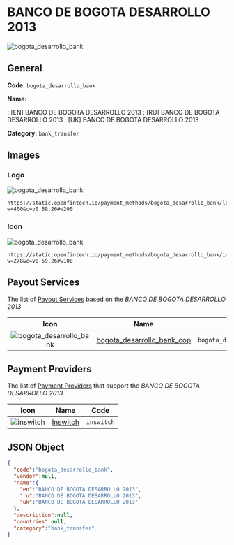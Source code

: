 
# BANCO DE BOGOTA DESARROLLO 2013 
![bogota_desarrollo_bank](https://static.openfintech.io/payment_methods/bogota_desarrollo_bank/logo.svg?w=400&c=v0.59.26#w200)  

## General 
**Code:** `bogota_desarrollo_bank` 
 
**Name:** 
 
:	[EN] BANCO DE BOGOTA DESARROLLO 2013 
:	[RU] BANCO DE BOGOTA DESARROLLO 2013 
:	[UK] BANCO DE BOGOTA DESARROLLO 2013 
 
**Category:** `bank_transfer` 
 

## Images 

### Logo 
![bogota_desarrollo_bank](https://static.openfintech.io/payment_methods/bogota_desarrollo_bank/logo.svg?w=400&c=v0.59.26#w200)  

```
https://static.openfintech.io/payment_methods/bogota_desarrollo_bank/logo.svg?w=400&c=v0.59.26#w200
```  

### Icon 
![bogota_desarrollo_bank](https://static.openfintech.io/payment_methods/bogota_desarrollo_bank/icon.svg?w=278&c=v0.59.26#w100)  

```
https://static.openfintech.io/payment_methods/bogota_desarrollo_bank/icon.svg?w=278&c=v0.59.26#w100
```  

## Payout Services 
 
The list of [Payout Services](/payout-services/) based on the _BANCO DE BOGOTA DESARROLLO 2013_ 

|Icon|Name|Code| 
|:---:|:---:|:---:| 
|![bogota_desarrollo_bank](https://static.openfintech.io/payout_methods/bogota_desarrollo_bank/icon.svg?w=278&c=v0.59.26#w40) |[bogota_desarrollo_bank_cop](/payout-services/bogota_desarrollo_bank_cop/)|`bogota_desarrollo_bank_cop`| 
 

## Payment Providers 
 
The list of [Payment Providers](/payment-providers/) that support the _BANCO DE BOGOTA DESARROLLO 2013_ 

|Icon|Name|Code| 
|:---:|:---:|:---:| 
|![inswitch](https://static.openfintech.io/payment_providers/inswitch/icon.png?w=278&c=v0.59.26#w100) |[Inswitch](/payment-providers/inswitch/)|`inswitch`| 
 

## JSON Object 

```json
{
  "code":"bogota_desarrollo_bank",
  "vendor":null,
  "name":{
    "en":"BANCO DE BOGOTA DESARROLLO 2013",
    "ru":"BANCO DE BOGOTA DESARROLLO 2013",
    "uk":"BANCO DE BOGOTA DESARROLLO 2013"
  },
  "description":null,
  "countries":null,
  "category":"bank_transfer"
}
```  
